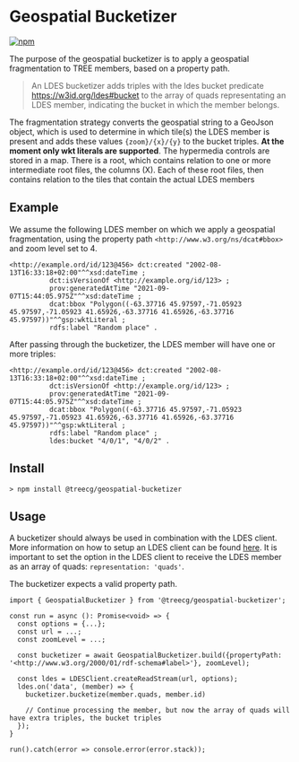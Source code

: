 # Geospatial Bucketizer
[![npm](https://img.shields.io/npm/v/@treecg/geospatial-bucketizer)](https://www.npmjs.com/package/@treecg/geospatial-bucketizer)

The purpose of the geospatial bucketizer is to apply a geospatial fragmentation to TREE members, based on a property path.

> An LDES bucketizer adds triples with the ldes bucket predicate <https://w3id.org/ldes#bucket> to the array of quads representating an LDES member, indicating the bucket in which the member belongs.

The fragmentation strategy converts the geospatial string to a GeoJson object, which is used to determine in which tile(s) the LDES member is present and adds these values `{zoom}/{x}/{y}` to the bucket triples. **At the moment only wkt literals are supported**.
The hypermedia controls are stored in a map. There is a root, which contains relation to one or more intermediate root files, the columns (X). Each of these root files, then contains relation to the tiles that contain the actual LDES members

## Example

We assume the following LDES member on which we apply a geospatial fragmentation, using the property path `<http://www.w3.org/ns/dcat#bbox>` and zoom level set to 4.
```ttl
<http://example.ord/id/123@456> dct:created "2002-08-13T16:33:18+02:00"^^xsd:dateTime ;
          dct:isVersionOf <http://example.org/id/123> ;
          prov:generatedAtTime "2021-09-07T15:44:05.975Z"^^xsd:dateTime ;
          dcat:bbox "Polygon((-63.37716 45.97597,-71.05923 45.97597,-71.05923 41.65926,-63.37716 41.65926,-63.37716 45.97597))"^^gsp:wktLiteral ;
          rdfs:label "Random place" .
```

After passing through the bucketizer, the LDES member will have one or more triples:
```ttl
<http://example.ord/id/123@456> dct:created "2002-08-13T16:33:18+02:00"^^xsd:dateTime ;
          dct:isVersionOf <http://example.org/id/123> ;
          prov:generatedAtTime "2021-09-07T15:44:05.975Z"^^xsd:dateTime ;
          dcat:bbox "Polygon((-63.37716 45.97597,-71.05923 45.97597,-71.05923 41.65926,-63.37716 41.65926,-63.37716 45.97597))"^^gsp:wktLiteral ;
          rdfs:label "Random place" ;
          ldes:bucket "4/0/1", "4/0/2" .
```

## Install

```
> npm install @treecg/geospatial-bucketizer
```

## Usage

A bucketizer should always be used in combination with the LDES client. More information on how to setup an LDES client can be found [here](https://github.com/TREEcg/event-stream-client/tree/main/packages/actor-init-ldes-client). It is important to set the option in the LDES client to receive the LDES member as an array of quads: `representation: 'quads'`.

The bucketizer expects a valid property path.

```
import { GeospatialBucketizer } from '@treecg/geospatial-bucketizer';

const run = async (): Promise<void> => {
  const options = {...};
  const url = ...;
  const zoomLevel = ...;

  const bucketizer = await GeospatialBucketizer.build({propertyPath: '<http://www.w3.org/2000/01/rdf-schema#label>'}, zoomLevel);

  const ldes = LDESClient.createReadStream(url, options);
  ldes.on('data', (member) => {
    bucketizer.bucketize(member.quads, member.id)

    // Continue processing the member, but now the array of quads will have extra triples, the bucket triples
  });
}

run().catch(error => console.error(error.stack));
```
